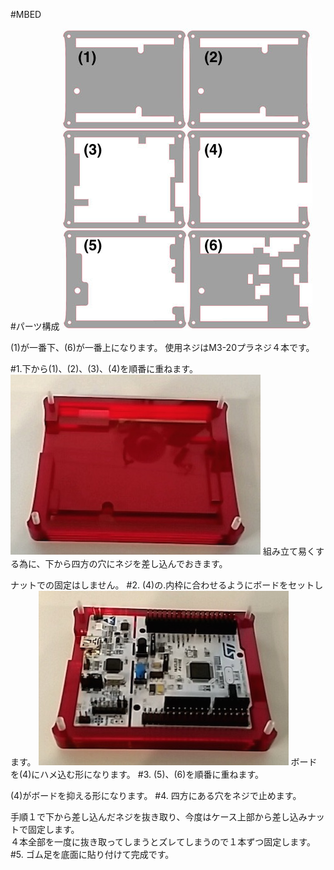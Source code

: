 #MBED

#パーツ構成
![](../img/1100_case/manual/mbed_00.jpg)

 
(1)が一番下、(6)が一番上になります。
使用ネジはM3-20プラネジ４本です。


#1.下から(1)、(2)、(3)、(4)を順番に重ねます。
![](../img/1100_case/manual/mbed_01.jpg)
組み立て易くする為に、下から四方の穴にネジを差し込んでおきます。

ナットでの固定はしません。
#2. (4)の.内枠に合わせるようにボードをセットします。
![](../img/1100_case/manual/mbed_02.jpg)
ボードを(4)にハメ込む形になります。
#3. (5)、(6)を順番に重ねます。

(4)がボードを抑える形になります。
#4. 四方にある穴をネジで止めます。

手順１で下から差し込んだネジを抜き取り、今度はケース上部から差し込みナットで固定します。<br> ４本全部を一度に抜き取ってしまうとズレてしまうので１本ずつ固定します。
#5. ゴム足を底面に貼り付けて完成です。



